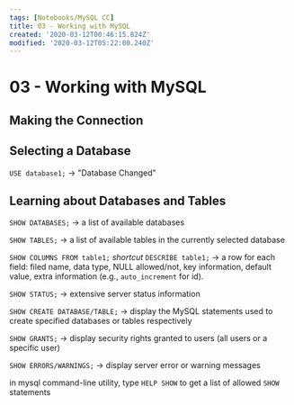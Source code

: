 ```yaml
---
tags: [Notebooks/MySQL CC]
title: 03 - Working with MySQL
created: '2020-03-12T00:46:15.824Z'
modified: '2020-03-12T05:22:00.240Z'
---
```


# 03 - Working with MySQL

## Making the Connection

## Selecting a Database

`USE database1;`
-> "Database Changed"

## Learning about Databases and Tables

`SHOW DATABASES;`
-> a list of available databases

`SHOW TABLES;`
-> a list of available tables in the currently selected database

`SHOW COLUMNS FROM table1;`
*shortcut* `DESCRIBE table1;`
-> a row for each field: filed name, data type, NULL allowed/not, key information, default value, extra information (e.g., `auto_increment` for id).

`SHOW STATUS;`
-> extensive server status information

`SHOW CREATE DATABASE/TABLE;`
-> display the MySQL statements used to create specified databases or tables respectively

`SHOW GRANTS;`
-> display security rights granted to users (all users or a specific user)

`SHOW ERRORS/WARNINGS;`
-> display server error or warning messages

in mysql command-line utility, type `HELP SHOW` to get a list of allowed `SHOW` statements
